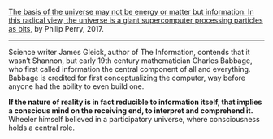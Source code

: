 [The basis of the universe may not be energy or matter but information: In this radical view, the universe is a giant supercomputer processing particles as bits](https://bigthink.com/philip-perry/the-basis-of-the-universe-may-not-be-energy-or-matter-but-information), by Philip Perry, 2017.

---

Science writer James Gleick, author of The Information, contends that it wasn’t Shannon, but early 19th century mathematician Charles Babbage, who first called information the central component of all and everything. Babbage is credited for first conceptualizing the computer, way before anyone had the ability to even build one.

**If the nature of reality is in fact reducible to information itself, that implies a conscious mind on the receiving end, to interpret and comprehend it.** Wheeler himself believed in a participatory universe, where consciousness holds a central role. 